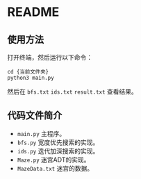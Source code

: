 # README

## 使用方法

打开终端，然后运行以下命令：

```shell
cd {当前文件夹}
python3 main.py
```

然后在 `bfs.txt` `ids.txt` `result.txt` 查看结果。

## 代码文件简介

- `main.py` 主程序。
- `bfs.py` 宽度优先搜索的实现。
- `ids.py` 迭代加深搜索的实现。
- `Maze.py` 迷宫ADT的实现。
- `MazeData.txt` 迷宫的数据。